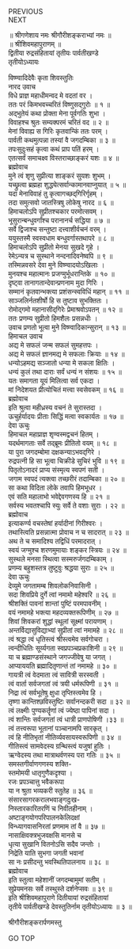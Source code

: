 PREVIOUS  
NEXT  
  
॥ श्रीगणेशाय नमः श्रीगौरीशङ्कराभ्यां नमः ॥  
॥ श्रीशिवमहापुराणम् ॥  
द्वितीया रुद्रसंहितायां तृतीयः पार्वतीखण्डे  
तृतीयोऽध्यायः  
  
विष्ण्वादिदेवैः कृता शिवस्तुतिः  
नारद उवाच  
विधे प्राज्ञ महाधीमन्वद मे वदतां वर ।  
ततः परं किमभवच्चरितं विष्णुसद्‌गुरोः ॥ १ ॥  
अद्‌भुतेयं कथा प्रोक्ता मेना पूर्वगतिः शुभा ।  
विवाहश्च श्रुतः सम्यक्परमं चरितं वद ॥ २ ॥  
मेनां विवाह्य स गिरिः कृतवान्किं ततः परम् ।  
पार्वती कथमुत्पन्ना तस्यां वै जगदम्बिका ॥ ३ ॥  
तपःसुदुःसहं कृत्वा कथं प्राप पतिं हरम् ।  
एतत्सर्वं समाचक्ष्व विस्तराच्छाङ्‌करं यशः ॥ ४ ॥  
ब्रह्मोवाच  
मुने त्वं शृणु सुप्रीत्या शाङ्‌करं सुयशः शुभम् ।  
यच्छ्रुत्वा ब्रह्महा शुद्ध्येत्सर्वान्कामानवाप्नुयात् ॥ ५ ॥  
यदा मेनाविवाहं तु कृत्वागच्छद्‌गिरिर्गृहम् ।  
तदा समुत्सवो जातस्त्रिषु लोकेषु नारद ॥ ६ ॥  
हिमाचलोऽपि सुप्रीतश्चकार परमोत्सवम् ।  
भूसुरान्बन्धुवर्गांश्च परानानर्च सद्धिया ॥ ७ ॥  
सर्वे द्विजाश्च सन्तुष्टा दत्त्वाशीर्वचनं वरम् ।  
ययुस्तस्मै स्वस्वधाम बन्धुवर्गास्तथापरे ॥ ८ ॥  
हिमाचलोऽपि सुप्रीतो मेनया सुखदे गृहे ।  
रेमेऽन्यत्र च सुस्थाने नन्दनादिवनेष्वपि ॥ ९ ॥  
तस्मिन्नवसरे देवा मुने विष्ण्वादयोऽखिलाः ।  
मुनयश्च महात्मानः प्रजग्मुर्भूधरान्तिके ॥ १० ॥  
दृष्ट्वा तानागतान्देवान्प्रणनाम मुदा गिरिः ।  
सम्मानं कृतवान्भक्त्या प्रशंसन्स्वविधिं महान् ॥ ११ ॥  
साञ्जलिर्नतशीर्षो हि स तुष्टाव सुभक्तितः ।  
रोमोद्‌गमो महानासीद्‌गिरेः प्रेमाश्रवोऽपतन् ॥ १२ ॥  
ततः प्रणम्य सुप्रीतो हिमशैलः प्रसन्नधीः ।  
उवाच प्रणतो भूत्वा मुने विष्ण्वादिकान्सुरान् ॥ १३ ॥  
हिमाचल उवाच  
अद्य मे सफलं जन्म सफलं सुमहत्तपः ।  
अद्य मे सफलं ज्ञानमद्य मे सफलाः क्रियाः ॥ १४ ॥  
धन्योऽहमद्य सञ्जातो धन्या मे सकला क्षितिः ।  
धन्यं कुलं तथा दाराः सर्वं धन्यं न संशयः ॥ १५ ॥  
यतः समागता यूयं मिलित्वा सर्व एकदा ।  
मां निदेशयत प्रीत्योचितं मत्त्वा स्वसेवकम् ॥ १६ ॥  
ब्रह्मोवाच  
इति श्रुत्वा महीध्रस्य वचनं ते सुरास्तदा ।  
ऊचुर्हर्यादयः प्रीताः सिद्धिं मत्वा स्वकार्यतः ॥ १७ ॥  
देवा ऊचुः  
हिमाचल महाप्राज्ञ शृण्वस्मद्वचनं हितम् ।  
यदर्थमागताः सर्वे तद्‌ब्रूमः प्रीतितो वयम् ॥ १८ ॥  
या पुरा जगदम्बोमा दक्षकन्याऽभवद्‌गिरे ।  
रुद्रपत्नी हि सा भूत्वा चिक्रीडे सुचिरं भुवि ॥ १९ ॥  
पितृतोऽनादरं प्राप्य संस्मृत्य स्वपणं सती ।  
जगाम स्वपदं त्यक्त्वा तच्छरीरं तदाम्बिका ॥ २० ॥  
सा कथा विदिता लोके तवापि हिमभूधर ।  
एवं सति महालाभो भवेद्देवगणस्य हि ॥ २१ ॥  
सर्वस्य भवतश्चापि स्युः सर्वे ते वशाः सुराः । २२ ॥  
ब्रह्मोवाच  
इत्याकर्ण्य वचस्तेषां हर्यादीनां गिरीश्वरः ।  
तथास्त्विति प्रसन्नात्मा प्रोवाच न च सादरात् ॥ २३ ॥  
अथ ते च समादिश्य तद्विधिं परमादरात् ।  
स्वयं जग्मुश्च शरणमुमायाः शङ्कर स्त्रियः ॥ २४ ॥  
सुस्थले मनसा स्थित्वा सस्मरुर्जगदम्बिकाम् ।  
प्रणम्य बहुशस्तत्र तुष्टुवुः श्रद्धया सुराः ॥ २५ ॥  
देवा ऊचुः  
देव्युमे जगतामम्ब शिवलोकनिवासिनी ।  
सदा शिवप्रिये दुर्गे त्वां नमामो महेश्वरि ॥ २६ ॥  
श्रीशक्तिं पावनां शान्तां पुष्टिं परमपावनीम् ।  
वयं नमामहे भक्त्या महदव्यक्तरूपिणीम् ॥ २७ ॥  
शिवां शिवकरां शुद्धां स्थूलां सूक्ष्मां परायणाम् ।  
अन्तर्विद्यासुविद्याभ्यां सुप्रीतां त्वां नमामहे ॥ २८ ॥  
त्वं श्रद्धा त्वं धृतिस्त्वं श्रीस्त्वमेव सर्वगोचरा ।  
त्वन्दीधितिः सूर्य्यगता स्वप्रपञ्चप्रकाशिनी ॥ २९ ॥  
या च ब्रह्माण्डसंस्थाने जगज्जीवेषु या जगत् ।  
आप्याययति ब्रह्मादितृणान्तं तां नमामहे ॥ ३० ॥  
गायत्री त्वं वेदमाता त्वं सावित्री सरस्वती ।  
त्वं वार्ता सर्वजगतां त्वं त्रयी धर्मरूपिणी ॥ ३१ ॥  
निद्रा त्वं सर्वभूतेषु क्षुधा तृप्तिस्त्वमेव हि ।  
तृष्णा कान्तिश्छविस्तुष्टिः सर्वानन्दकरी सदा ॥ ३२ ॥  
त्वं लक्ष्मीः पुण्यकर्तॄणां त्वं ज्येष्ठा पापिनां सदा ।  
त्वं शान्तिः सर्वजगतां त्वं धात्री प्राणपोषिणी ।३३ ॥  
त्वं तत्त्वरूपा भूतानां पञ्चानामपि सारकृत् ।  
त्वं हि नीतिभृतां नीतिर्व्यवसायस्वरूपिणी ॥ ३४ ॥  
गीतिस्त्वं सामवेदस्य ग्रन्थिस्त्वं यजुषां हुतिः ।  
ऋग्वेदस्य तथा मात्राथर्वणस्य परा गतिः ॥ ३५ ॥  
समस्तगीर्वाणगणस्य शक्ति-  
     स्तमोमयी धातृगुणैकदृश्या ।  
रजः प्रपञ्चात्तु भवैकरूपा  
     या न श्रुता भव्यकरी स्तुतेह ॥ ३६ ॥  
संसारसागरकरालभवाङ्‌गदुःख-  
     निस्तारकारितरणिं च निवीतहीनाम् ।  
अष्टाङ्‌गयोगपरिपालनकेलिदक्षां  
     विन्ध्यागवासनिरतां प्रणमाम तां वै ॥ ३७ ॥  
नासाक्षिवक्त्रभुजवक्षसि मानसे च  
     धृत्या सुखानि वितनोऽसि सदैव जन्तोः ।  
निद्रेति याति सुभगा जगती भवानां  
     सा नः प्रसीदन्तु भवस्थितिपालनाय ॥ ३८ ॥  
ब्रह्मोवाच  
इति स्तुत्वा महेशानीं जगदम्बामुमां सतीम् ।  
सुप्रेयमनसः सर्वे तस्थुस्ते दर्शनेप्सवः ॥ ३९ ॥  
इति श्रीशिवमहापुराणे दितीयायां रुद्रसंहितायां  
तृतीये पार्वतीखण्डे देवस्तुतिर्नाम तृतीयोऽध्यायः ॥ ३ ॥  
  
  
श्रीगौरीशङ्करार्पणमस्तु  
  
GO TOP
